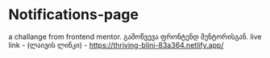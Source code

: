 # Notifications-page

a challange from frontend mentor.
გამოწვევა ფრონტენდ მენტორისგან.
live link - (ლაივის ლინკი) - https://thriving-blini-83a364.netlify.app/
